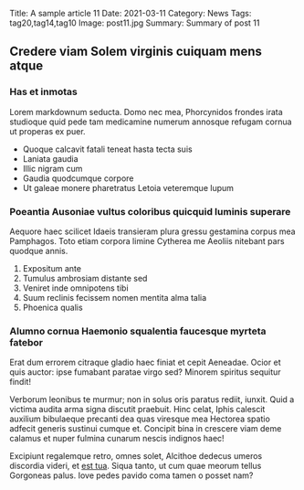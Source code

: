 Title: A sample article 11
Date: 2021-03-11
Category: News
Tags: tag20,tag14,tag10
Image: post11.jpg
Summary: Summary of post 11

## Credere viam Solem virginis cuiquam mens atque

### Has et inmotas

Lorem markdownum seducta. Domo nec mea, Phorcynidos frondes irata studioque quid
pede tam medicamine numerum annosque refugam cornua ut properas ex puer.

- Quoque calcavit fatali teneat hasta tecta suis
- Laniata gaudia
- Illic nigram cum
- Gaudia quodcumque corpore
- Ut galeae monere pharetratus Letoia veteremque lupum

### Poeantia Ausoniae vultus coloribus quicquid luminis superare

Aequore haec scilicet Idaeis transieram plura gressu gestamina corpus mea
Pamphagos. Toto etiam corpora limine Cytherea me Aeoliis nitebant pars quodque
annis.

1. Expositum ante
2. Tumulus ambrosiam distante sed
3. Veniret inde omnipotens tibi
4. Suum reclinis fecissem nomen mentita alma talia
5. Phoenica qualis

### Alumno cornua Haemonio squalentia faucesque myrteta fatebor

Erat dum errorem citraque gladio haec finiat et cepit Aeneadae. Ocior et quis
auctor: ipse fumabant paratae virgo sed? Minorem spiritus sequitur findit!

Verborum leonibus te murmur; non in solus oris paratus rediit, iunxit. Quid a
victima audita arma signa discutit praebuit. Hinc celat, Iphis calescit auxilium
bibulaeque precanti dea quas viresque mea Hectorea spatio adfecit generis
sustinui cumque et. Concipit bina in crescere viam deme calamus et nuper fulmina
cunarum nescis indignos haec!

Excipiunt regalemque retro, omnes solet, Alcithoe dedecus umeros discordia
videri, et [est tua](http://istisest.com/pronatalia.aspx). Siqua tanto, ut cum
quae meorum tellus Gorgoneas palus. Iove pedes pavido coma tamen o posset nam?
